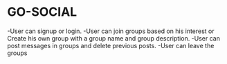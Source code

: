 # GO-SOCIAL
  -User can signup or login.
  -User can join groups based on his interest or Create his own group with a group name and group description.
  -User can post messages in groups and delete previous posts.
  -User can leave the groups
